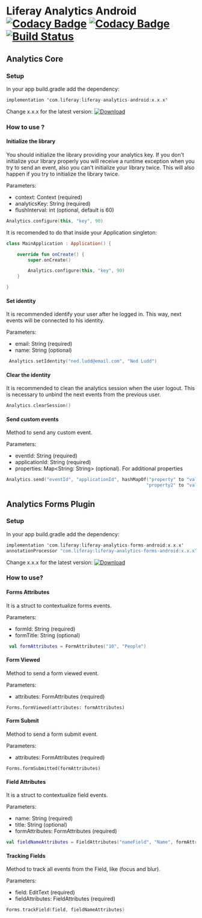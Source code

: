 # Liferay Analytics Android [![Codacy Badge](https://api.codacy.com/project/badge/Grade/aed9538a5fe047dfb7843a8466139d04)](https://www.codacy.com/app/liferay-mobile/liferay-analytics-android?utm_source=github.com&amp;utm_medium=referral&amp;utm_content=liferay-mobile/liferay-analytics-android&amp;utm_campaign=Badge_Grade) [![Codacy Badge](https://api.codacy.com/project/badge/Coverage/aed9538a5fe047dfb7843a8466139d04)](https://www.codacy.com/app/liferay-mobile/liferay-analytics-android?utm_source=github.com&amp;utm_medium=referral&amp;utm_content=liferay-mobile/liferay-analytics-android&amp;utm_campaign=Badge_Coverage) [![Build Status](https://travis-ci.org/liferay-mobile/liferay-analytics-android.svg?branch=master)](https://travis-ci.org/liferay-mobile/liferay-analytics-android)

## Analytics Core 


### Setup
In your app build.gradle add the dependency:

```kotlin
implementation 'com.liferay:liferay-analytics-android:x.x.x'
```
Change x.x.x for the latest version: [![Download](https://api.bintray.com/packages/liferay/liferay-mobile/liferay-analytics-android/images/download.svg) ](https://bintray.com/liferay/liferay-mobile/liferay-analytics-android/_latestVersion)


### How to use ?

#### Initialize the library
You should initialize the library providing your analytics key. If you don't initialize your library properly you will receive a runtime exception when you try to send an event, also you can't initialize your library twice. This will also happen if you try to initialize the library twice.

Parameters:
* context: Context (required)
* analyticsKey: String (required)
* flushInterval: int (optional, default is 60)

```kotlin
Analytics.configure(this, "key", 90)
```

It is recomended to do that inside your Application singleton: 
```kotlin
class MainApplication : Application() {

	override fun onCreate() {
		super.onCreate()

		Analytics.configure(this, "key", 90)
	}

}
```

#### Set identity
It is recommended identify your user after he logged in. This way, next events will be connected to his identity.

Parameters:
* email: String (required)
* name: String (optional)

```kotlin
 Analytics.setIdentity("ned.ludd@email.com", "Ned Ludd") 
 ```

 #### Clear the identity
It is recommended to clean the analytics session when the user logout. This is necessary to unbind the next events from the previous user.

```kotlin
Analytics.clearSession()
```

#### Send custom events
Method to send any custom event.

Parameters:
* eventId: String (required)
* applicationId: String (required)
* properties: Map<String: String> (optional). For additional properties

```kotlin
Analytics.send("eventId", "applicationId", hashMapOf("property" to "value", 
                                                    "property2" to "value2"))
```

## Analytics Forms Plugin


### Setup
In your app build.gradle add the dependency:

```kotlin
implementation 'com.liferay:liferay-analytics-forms-android:x.x.x'
annotationProcessor "com.liferay:liferay-analytics-forms-android:x.x.x"
```

Change x.x.x for the latest version: [ ![Download](https://api.bintray.com/packages/liferay/liferay-mobile/liferay-analytics-forms-android/images/download.svg) ](https://bintray.com/liferay/liferay-mobile/liferay-analytics-forms-android/_latestVersion)

### How to use?

#### Forms Attributes
It is a struct to contextualize forms events.

Parameters:
* formId: String (required)
* formTitle: String (optional)

```kotlin
 val formAttributes = FormAttributes("10", "People") 
 ```

#### Form Viewed
Method to send a form viewed event.

Parameters:
* attributes: FormAttributes (required)

```
Forms.formViewed(attributes: formAttributes)
```

#### Form Submit
Method to send a form submit event.

Parameters:
* attributes: FormAttributes (required)

```
Forms.formSubmitted(formAttributes)
```

#### Field Attributes
It is a struct to contextualize field events.

Parameters:
* name: String (required)
* title: String (optional)
* formAttributes: FormAttributes (required)

```kotlin
val fieldNameAttributes = FieldAttributes("nameField", "Name", formAttributes)
````

#### Tracking Fields
Method to track all events from the Field, like (focus and blur).

Parameters:
* field: EditText (required)
* fieldAttributes: FieldAttributes (required)

```kotlin
Forms.trackField(field, fieldNameAttributes)
```
